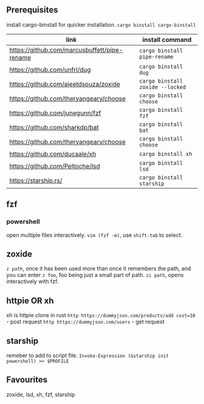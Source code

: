 ## Prerequisites

install cargo-binstall for quicker installation. `cargo binstall cargo-binstall`

| link                                           | install command                  |
| ---------------------------------------------- | -------------------------------- |
| <https://github.com/marcusbuffett/pipe-rename> | `cargo binstall pipe-rename`     |
| <https://github.com/unfrl/dug>                 | `cargo binstall dug`            |
| <https://github.com/ajeetdsouza/zoxide>        | `cargo binstall zoxide --locked` |
| <https://github.com/theryangeary/choose>       | `cargo binstall choose`          |
| <https://github.com/junegunn/fzf>              | `cargo binstall fzf`             |
| <https://github.com/sharkdp/bat>               | `cargo binstall bat`             |
| <https://github.com/theryangeary/choose>       | `cargo binstall choose`          |
| <https://github.com/ducaale/xh>                | `cargo binstall xh`              |
| <https://github.com/Peltoche/lsd>              | `cargo binstall lsd`             |
| <https://starship.rs/>                         | `cargo binstall starship`        |

## fzf

### powershell

open multiple files interactively.
`vim (fzf -m)`, use `shift-tab` to select.

## zoxide

`z path`, once it has been used more than once it remembers the path, and you can enter `z foo`, foo being just a small part of path.
`zi path`, opens interactively with fzf.

## httpie OR xh

xh is httpie clone in rust
`http https://dummyjson.com/products/add cost=10` - post request
`http https://dummyjson.com/users` - get request

## starship

remeber to add to script file.
`Invoke-Expression (&starship init powershell) >> $PROFILE`

## Favourites

zoxide, lsd, xh, fzf, starship
